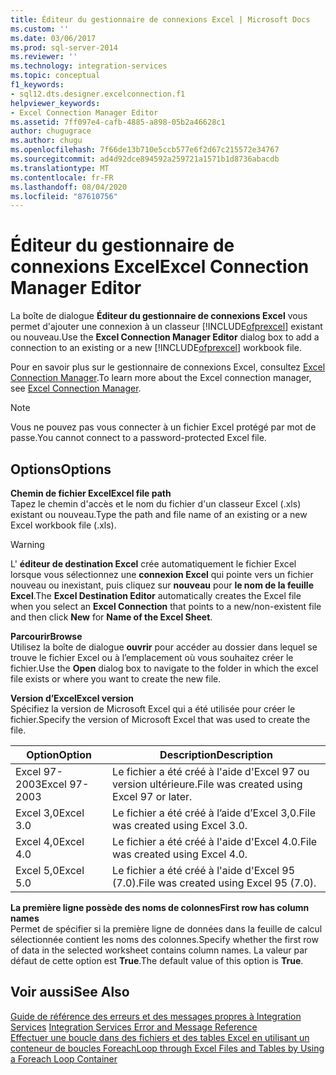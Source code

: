 ```yaml
---
title: Éditeur du gestionnaire de connexions Excel | Microsoft Docs
ms.custom: ''
ms.date: 03/06/2017
ms.prod: sql-server-2014
ms.reviewer: ''
ms.technology: integration-services
ms.topic: conceptual
f1_keywords:
- sql12.dts.designer.excelconnection.f1
helpviewer_keywords:
- Excel Connection Manager Editor
ms.assetid: 7ff097e4-cafb-4885-a898-05b2a46628c1
author: chugugrace
ms.author: chugu
ms.openlocfilehash: 7f66de13b710e5ccb577e6f2d67c215572e34767
ms.sourcegitcommit: ad4d92dce894592a259721a1571b1d8736abacdb
ms.translationtype: MT
ms.contentlocale: fr-FR
ms.lasthandoff: 08/04/2020
ms.locfileid: "87610756"
---
```

# <a name="excel-connection-manager-editor"></a><span data-ttu-id="ed1a2-102">Éditeur du gestionnaire de connexions Excel</span><span class="sxs-lookup"><span data-stu-id="ed1a2-102">Excel Connection Manager Editor</span></span>
  <span data-ttu-id="ed1a2-103">La boîte de dialogue **Éditeur du gestionnaire de connexions Excel** vous permet d'ajouter une connexion à un classeur [!INCLUDE[ofprexcel](../includes/ofprexcel-md.md)] existant ou nouveau.</span><span class="sxs-lookup"><span data-stu-id="ed1a2-103">Use the **Excel Connection Manager Editor** dialog box to add a connection to an existing or a new [!INCLUDE[ofprexcel](../includes/ofprexcel-md.md)] workbook file.</span></span>  
  
 <span data-ttu-id="ed1a2-104">Pour en savoir plus sur le gestionnaire de connexions Excel, consultez [Excel Connection Manager](connection-manager/excel-connection-manager.md).</span><span class="sxs-lookup"><span data-stu-id="ed1a2-104">To learn more about the Excel connection manager, see [Excel Connection Manager](connection-manager/excel-connection-manager.md).</span></span>  
  
> [!NOTE]  
>  <span data-ttu-id="ed1a2-105">Vous ne pouvez pas vous connecter à un fichier Excel protégé par mot de passe.</span><span class="sxs-lookup"><span data-stu-id="ed1a2-105">You cannot connect to a password-protected Excel file.</span></span>  
  
## <a name="options"></a><span data-ttu-id="ed1a2-106">Options</span><span class="sxs-lookup"><span data-stu-id="ed1a2-106">Options</span></span>  
 <span data-ttu-id="ed1a2-107">**Chemin de fichier Excel**</span><span class="sxs-lookup"><span data-stu-id="ed1a2-107">**Excel file path**</span></span>  
 <span data-ttu-id="ed1a2-108">Tapez le chemin d'accès et le nom du fichier d'un classeur Excel (.xls) existant ou nouveau.</span><span class="sxs-lookup"><span data-stu-id="ed1a2-108">Type the path and file name of an existing or a new Excel workbook file (.xls).</span></span>  
  
> [!WARNING]  
>  <span data-ttu-id="ed1a2-109">L' **éditeur de destination Excel** crée automatiquement le fichier Excel lorsque vous sélectionnez une **connexion Excel** qui pointe vers un fichier nouveau ou inexistant, puis cliquez sur **nouveau** pour **le nom de la feuille Excel**.</span><span class="sxs-lookup"><span data-stu-id="ed1a2-109">The **Excel Destination Editor** automatically creates the Excel file when you select an **Excel Connection** that points to a new/non-existent file and then click **New** for **Name of the Excel Sheet**.</span></span>  
  
 <span data-ttu-id="ed1a2-110">**Parcourir**</span><span class="sxs-lookup"><span data-stu-id="ed1a2-110">**Browse**</span></span>  
 <span data-ttu-id="ed1a2-111">Utilisez la boîte de dialogue **ouvrir** pour accéder au dossier dans lequel se trouve le fichier Excel ou à l’emplacement où vous souhaitez créer le fichier.</span><span class="sxs-lookup"><span data-stu-id="ed1a2-111">Use the **Open** dialog box to navigate to the folder in which the excel file exists or where you want to create the new file.</span></span>  
  
 <span data-ttu-id="ed1a2-112">**Version d’Excel**</span><span class="sxs-lookup"><span data-stu-id="ed1a2-112">**Excel version**</span></span>  
 <span data-ttu-id="ed1a2-113">Spécifiez la version de Microsoft Excel qui a été utilisée pour créer le fichier.</span><span class="sxs-lookup"><span data-stu-id="ed1a2-113">Specify the version of Microsoft Excel that was used to create the file.</span></span>  
  
|<span data-ttu-id="ed1a2-114">Option</span><span class="sxs-lookup"><span data-stu-id="ed1a2-114">Option</span></span>|<span data-ttu-id="ed1a2-115">Description</span><span class="sxs-lookup"><span data-stu-id="ed1a2-115">Description</span></span>|  
|------------|-----------------|  
|<span data-ttu-id="ed1a2-116">Excel 97-2003</span><span class="sxs-lookup"><span data-stu-id="ed1a2-116">Excel 97-2003</span></span>|<span data-ttu-id="ed1a2-117">Le fichier a été créé à l'aide d'Excel 97 ou version ultérieure.</span><span class="sxs-lookup"><span data-stu-id="ed1a2-117">File was created using Excel 97 or later.</span></span>|  
|<span data-ttu-id="ed1a2-118">Excel 3,0</span><span class="sxs-lookup"><span data-stu-id="ed1a2-118">Excel 3.0</span></span>|<span data-ttu-id="ed1a2-119">Le fichier a été créé à l’aide d’Excel 3,0.</span><span class="sxs-lookup"><span data-stu-id="ed1a2-119">File was created using Excel 3.0.</span></span>|  
|<span data-ttu-id="ed1a2-120">Excel 4,0</span><span class="sxs-lookup"><span data-stu-id="ed1a2-120">Excel 4.0</span></span>|<span data-ttu-id="ed1a2-121">Le fichier a été créé à l'aide d'Excel 4.0.</span><span class="sxs-lookup"><span data-stu-id="ed1a2-121">File was created using Excel 4.0.</span></span>|  
|<span data-ttu-id="ed1a2-122">Excel 5,0</span><span class="sxs-lookup"><span data-stu-id="ed1a2-122">Excel 5.0</span></span>|<span data-ttu-id="ed1a2-123">Le fichier a été créé à l'aide d'Excel 95 (7.0).</span><span class="sxs-lookup"><span data-stu-id="ed1a2-123">File was created using Excel 95 (7.0).</span></span>|  
  
 <span data-ttu-id="ed1a2-124">**La première ligne possède des noms de colonnes**</span><span class="sxs-lookup"><span data-stu-id="ed1a2-124">**First row has column names**</span></span>  
 <span data-ttu-id="ed1a2-125">Permet de spécifier si la première ligne de données dans la feuille de calcul sélectionnée contient les noms des colonnes.</span><span class="sxs-lookup"><span data-stu-id="ed1a2-125">Specify whether the first row of data in the selected worksheet contains column names.</span></span> <span data-ttu-id="ed1a2-126">La valeur par défaut de cette option est **True**.</span><span class="sxs-lookup"><span data-stu-id="ed1a2-126">The default value of this option is **True**.</span></span>  
  
## <a name="see-also"></a><span data-ttu-id="ed1a2-127">Voir aussi</span><span class="sxs-lookup"><span data-stu-id="ed1a2-127">See Also</span></span>  
 <span data-ttu-id="ed1a2-128">[Guide de référence des erreurs et des messages propres à Integration Services](../../2014/integration-services/integration-services-error-and-message-reference.md) </span><span class="sxs-lookup"><span data-stu-id="ed1a2-128">[Integration Services Error and Message Reference](../../2014/integration-services/integration-services-error-and-message-reference.md) </span></span>  
 [<span data-ttu-id="ed1a2-129">Effectuer une boucle dans des fichiers et des tables Excel en utilisant un conteneur de boucles Foreach</span><span class="sxs-lookup"><span data-stu-id="ed1a2-129">Loop through Excel Files and Tables by Using a Foreach Loop Container</span></span>](control-flow/foreach-loop-container.md)  
  
  
